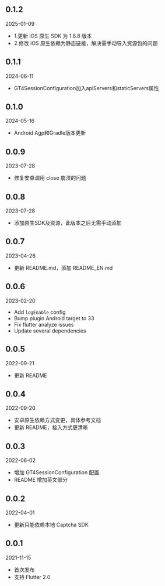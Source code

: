 ## 0.1.2
2025-01-09
* 1.更新 iOS 原生 SDK 为 1.8.8 版本
* 2.修改 iOS 原生依赖为静态链接，解决需手动导入资源包的问题 

## 0.1.1
2024-06-11
* GT4SessionConfiguration加入apiServers和staticServers属性

## 0.1.0
2024-05-16
* Android Agp和Gradle版本更新

## 0.0.9
2023-07-28
* 修复安卓调用 close 崩溃的问题

## 0.0.8
2023-07-28
* 添加原生SDK及资源，此版本之后无需手动添加

## 0.0.7
2023-04-26
* 更新 README.md，添加 README_EN.md

## 0.0.6
2023-02-20
* Add `logEnable` config
* Bump plugin Android target to 33
* Fix flutter analyze issues
* Update several dependencies

## 0.0.5
2022-09-21
* 更新 README

## 0.0.4
2022-09-20
* 安卓原生依赖方式变更，具体参考文档
* 更新 README，接入方式更清晰

## 0.0.3
2022-06-02
* 增加 GT4SessionConfiguration 配置
* README 增加英文部分


## 0.0.2

2022-04-01

* 更新只能依赖本地 Captcha SDK

## 0.0.1

2021-11-15

* 首次发布
* 支持 Flutter 2.0
